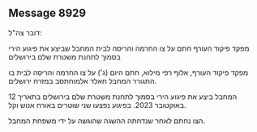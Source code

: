 ## Message 8929

דובר צה"ל:

מפקד פיקוד העורף חתם על צו החרמה והריסה לבית המחבל שביצע את פיגוע הירי בסמוך לתחנת משטרת שלם בירושלים

מפקד פיקוד העורף, אלוף רפי מילוא, חתם היום (ג') על צו החרמה והריסה לבית בו התגורר המחבל חאלד אלמוחתסב במזרח ירושלים. 

המחבל ביצע את פיגוע הירי בסמוך לתחנת משטרת שלם בירושלים בתאריך 12 באוקטובר 2023. בפיגוע נפצעו שני שוטרים באורח אנוש וקל. 

הצו נחתם לאחר שנדחתה ההשגה שהוגשה על ידי משפחת המחבל.

